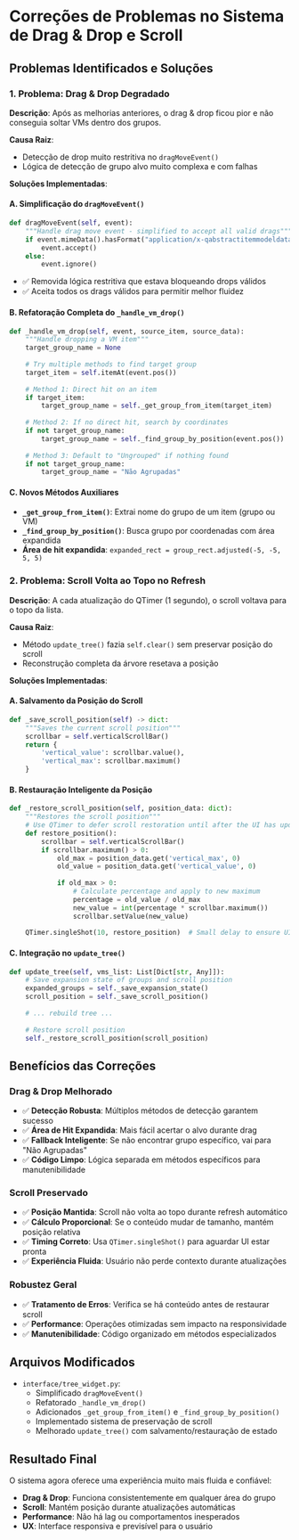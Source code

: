 # Correções de Problemas no Sistema de Drag & Drop e Scroll

## Problemas Identificados e Soluções

### 1. Problema: Drag & Drop Degradado
**Descrição**: Após as melhorias anteriores, o drag & drop ficou pior e não conseguia soltar VMs dentro dos grupos.

**Causa Raiz**: 
- Detecção de drop muito restritiva no `dragMoveEvent()`
- Lógica de detecção de grupo alvo muito complexa e com falhas

**Soluções Implementadas**:

#### A. Simplificação do `dragMoveEvent()`
```python
def dragMoveEvent(self, event):
    """Handle drag move event - simplified to accept all valid drags"""
    if event.mimeData().hasFormat("application/x-qabstractitemmodeldatalist"):
        event.accept()
    else:
        event.ignore()
```
- ✅ Removida lógica restritiva que estava bloqueando drops válidos
- ✅ Aceita todos os drags válidos para permitir melhor fluidez

#### B. Refatoração Completa do `_handle_vm_drop()`
```python
def _handle_vm_drop(self, event, source_item, source_data):
    """Handle dropping a VM item"""
    target_group_name = None
    
    # Try multiple methods to find target group
    target_item = self.itemAt(event.pos())
    
    # Method 1: Direct hit on an item
    if target_item:
        target_group_name = self._get_group_from_item(target_item)
    
    # Method 2: If no direct hit, search by coordinates  
    if not target_group_name:
        target_group_name = self._find_group_by_position(event.pos())
    
    # Method 3: Default to "Ungrouped" if nothing found
    if not target_group_name:
        target_group_name = "Não Agrupadas"
```

#### C. Novos Métodos Auxiliares
- **`_get_group_from_item()`**: Extrai nome do grupo de um item (grupo ou VM)
- **`_find_group_by_position()`**: Busca grupo por coordenadas com área expandida
- **Área de hit expandida**: `expanded_rect = group_rect.adjusted(-5, -5, 5, 5)`

### 2. Problema: Scroll Volta ao Topo no Refresh
**Descrição**: A cada atualização do QTimer (1 segundo), o scroll voltava para o topo da lista.

**Causa Raiz**: 
- Método `update_tree()` fazia `self.clear()` sem preservar posição do scroll
- Reconstrução completa da árvore resetava a posição

**Soluções Implementadas**:

#### A. Salvamento da Posição do Scroll
```python
def _save_scroll_position(self) -> dict:
    """Saves the current scroll position"""
    scrollbar = self.verticalScrollBar()
    return {
        'vertical_value': scrollbar.value(),
        'vertical_max': scrollbar.maximum()
    }
```

#### B. Restauração Inteligente da Posição
```python
def _restore_scroll_position(self, position_data: dict):
    """Restores the scroll position"""
    # Use QTimer to defer scroll restoration until after the UI has updated
    def restore_position():
        scrollbar = self.verticalScrollBar()
        if scrollbar.maximum() > 0:
            old_max = position_data.get('vertical_max', 0)
            old_value = position_data.get('vertical_value', 0)
            
            if old_max > 0:
                # Calculate percentage and apply to new maximum
                percentage = old_value / old_max
                new_value = int(percentage * scrollbar.maximum())
                scrollbar.setValue(new_value)
    
    QTimer.singleShot(10, restore_position)  # Small delay to ensure UI is ready
```

#### C. Integração no `update_tree()`
```python
def update_tree(self, vms_list: List[Dict[str, Any]]):
    # Save expansion state of groups and scroll position
    expanded_groups = self._save_expansion_state()
    scroll_position = self._save_scroll_position()
    
    # ... rebuild tree ...
    
    # Restore scroll position
    self._restore_scroll_position(scroll_position)
```

## Benefícios das Correções

### Drag & Drop Melhorado
- ✅ **Detecção Robusta**: Múltiplos métodos de detecção garantem sucesso
- ✅ **Área de Hit Expandida**: Mais fácil acertar o alvo durante drag
- ✅ **Fallback Inteligente**: Se não encontrar grupo específico, vai para "Não Agrupadas"
- ✅ **Código Limpo**: Lógica separada em métodos específicos para manutenibilidade

### Scroll Preservado
- ✅ **Posição Mantida**: Scroll não volta ao topo durante refresh automático
- ✅ **Cálculo Proporcional**: Se o conteúdo mudar de tamanho, mantém posição relativa
- ✅ **Timing Correto**: Usa `QTimer.singleShot()` para aguardar UI estar pronta
- ✅ **Experiência Fluida**: Usuário não perde contexto durante atualizações

### Robustez Geral
- ✅ **Tratamento de Erros**: Verifica se há conteúdo antes de restaurar scroll
- ✅ **Performance**: Operações otimizadas sem impacto na responsividade
- ✅ **Manutenibilidade**: Código organizado em métodos especializados

## Arquivos Modificados
- `interface/tree_widget.py`: 
  - Simplificado `dragMoveEvent()`
  - Refatorado `_handle_vm_drop()` 
  - Adicionados `_get_group_from_item()` e `_find_group_by_position()`
  - Implementado sistema de preservação de scroll
  - Melhorado `update_tree()` com salvamento/restauração de estado

## Resultado Final
O sistema agora oferece uma experiência muito mais fluida e confiável:
- **Drag & Drop**: Funciona consistentemente em qualquer área do grupo
- **Scroll**: Mantém posição durante atualizações automáticas  
- **Performance**: Não há lag ou comportamentos inesperados
- **UX**: Interface responsiva e previsível para o usuário